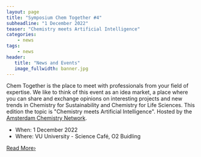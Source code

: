 ```yaml
---
layout: page
title: "Symposium Chem Together #4"
subheadline: "1 December 2022"
teaser: "Chemistry meets Artificial Intelligence"
categories:
    - news
tags:
    - news
header:
   title: "News and Events"
   image_fullwidth: banner.jpg
---
```


Chem Together is the place to meet with professionals from your field
of expertise. We like to think of this event as an idea market, a
place where you can share and exchange opinions on interesting
projects and new trends in Chemistry for Sustainability and Chemistry
for Life Sciences. This edition the topic is "Chemistry meets
Artificial Intelligence". 
Hosted by the [Amsterdam Chemistry Network][2].

* When: 1 December 2022
* Where: VU University - Science Café, O2 Buidling

<a class="radius button small" href="https://www.eventbrite.nl/e/chem-together-4-chemistry-meets-artificial-intelligence-tickets-317643589527">Read More›</a>

[2]: https://www.acnetwork.nl

